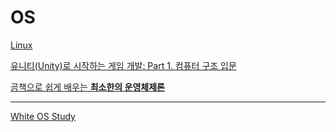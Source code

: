 # OS

[Linux](OS/Linux.md)

[유니티(Unity)로 시작하는 게임 개발: Part 1. 컴퓨터 구조 입문](OS/유니티(Unity)로_시작하는_게임_개발_Part1_컴퓨터_구조_입문.md)

[곰책으로 쉽게 배우는 **최소한의 운영체제론**](OS/곰책으로_쉽게_배우는_최소한의_운영체제론.md)

---

[White OS Study](OS/White_OS_Study.md)